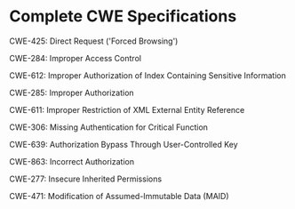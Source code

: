

# Complete CWE Specifications

CWE-425: Direct Request ('Forced Browsing')

CWE-284: Improper Access Control

CWE-612: Improper Authorization of Index Containing Sensitive Information

CWE-285: Improper Authorization

CWE-611: Improper Restriction of XML External Entity Reference

CWE-306: Missing Authentication for Critical Function

CWE-639: Authorization Bypass Through User-Controlled Key

CWE-863: Incorrect Authorization

CWE-277: Insecure Inherited Permissions

CWE-471: Modification of Assumed-Immutable Data (MAID)